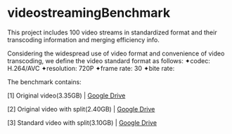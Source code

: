 # videostreamingBenchmark
This project includes 100 video streams in standardized format and their transcoding information and merging efficiency info.

Considering the widespread use of video format and convenience of video transcoding, we define the video standard format as follows: 
  ✦codec: H.264/AVC
  ✦resolution: 720P
  ✦frame rate: 30
  ✦bite rate: 
  
The benchmark contains:

  [1] Original video(3.35GB) | [Google Drive](https://drive.google.com/drive/u/1/my-drive)
  
  [2] Original video with split(2.40GB) | [Google Drive](https://drive.google.com/drive/u/1/my-drive)
  
  [3] Standard video with split(3.10GB) | [Google Drive](https://drive.google.com/drive/u/1/my-drive)
